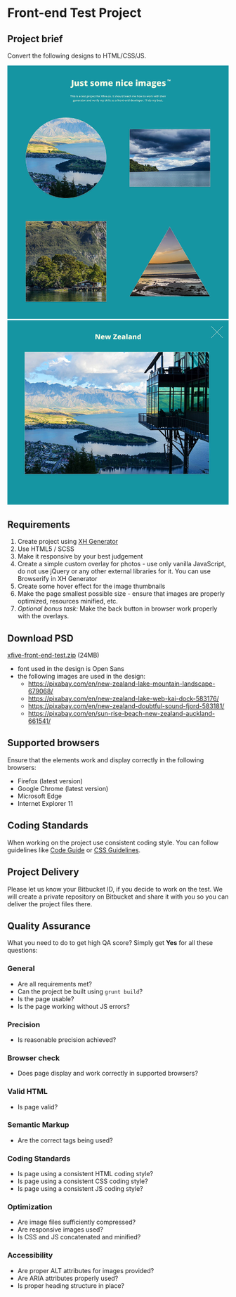 Front-end Test Project
======================

## Project brief
Convert the following designs to HTML/CSS/JS.

![Xfive Front-end Test Thumbnails](xfive-front-end-test-thumbs.jpg)
![Xfive Front-end Test Overlay](xfive-front-end-test-overlay.jpg)

## Requirements
1. Create project using [XH Generator](https://github.com/xfiveco/generator-xh)
2. Use HTML5 / SCSS
3. Make it responsive by your best judgement
4. Create a simple custom overlay for photos - use only vanilla JavaScript, do not use jQuery or any other external libraries for it. You can use Browserify in XH Generator
5. Create some hover effect for the image thumbnails
6. Make the page smallest possible size - ensure that images are properly optimized, resources minified, etc.
7. *Optional bonus task:* Make the back button in browser work properly with the overlays. 

## Download PSD
[xfive-front-end-test.zip](xfive-front-end-test.zip?raw=true) (24MB)

- font used in the design is Open Sans
- the following images are used in the design:
  -  https://pixabay.com/en/new-zealand-lake-mountain-landscape-679068/
  -  https://pixabay.com/en/new-zealand-lake-web-kai-dock-583176/
  -  https://pixabay.com/en/new-zealand-doubtful-sound-fjord-583181/
  -  https://pixabay.com/en/sun-rise-beach-new-zealand-auckland-661541/

## Supported browsers
Ensure that the elements work and display correctly in the following browsers:

- Firefox (latest version)
- Google Chrome (latest version)
- Microsoft Edge
- Internet Explorer 11

## Coding Standards
When working on the project use consistent coding style. You can follow guidelines like [Code Guide](http://codeguide.co/) or [CSS Guidelines](http://cssguidelin.es/).


## Project Delivery
Please let us know your Bitbucket ID, if you decide to work on the test. We will create a private repository on Bitbucket and share it with you so you can deliver the project files there.

## Quality Assurance

What you need to do to get high QA score? Simply get **Yes** for all these questions:

### General

- Are all requirements met?
- Can the project be built using `grunt build`?
- Is the page usable?
- Is the page working without JS errors?

### Precision

- Is reasonable precision achieved?

### Browser check

- Does page display and work correctly in supported browsers?

### Valid HTML

- Is page valid?

### Semantic Markup

- Are the correct tags being used?

### Coding Standards

- Is page using a consistent HTML coding style?
- Is page using a consistent CSS coding style?
- Is page using a consistent JS coding style?

### Optimization

- Are image files sufficiently compressed?
- Are responsive images used?
- Is CSS and JS concatenated and minified? 

### Accessibility

- Are proper ALT attributes for images provided?
- Are ARIA attributes properly used?
- Is proper heading structure in place?
